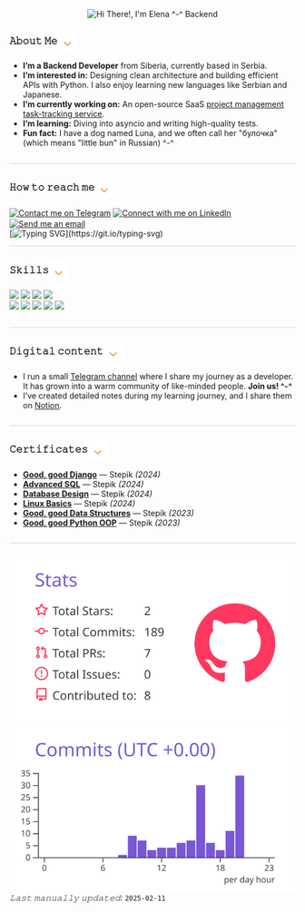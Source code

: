 <p align="center">
  <img src="assets/github_2.gif" alt="Hi There!, I'm Elena ^-^ Backend">
</p>


### 𝙰𝚋𝚘𝚞𝚝 𝙼𝚎<img src="assets/arrows_1.gif" height="35em"  align="center"> 
- **I’m a Backend Developer** from Siberia, currently based in Serbia.
- **I’m interested in:** Designing clean architecture and building efficient APIs with Python. I also enjoy learning new languages like Serbian and Japanese.  
- **I’m currently working on:** An open-source SaaS [project management task-tracking service](https://github.com/Digital-Thread/sup/blob/main/README.md).
- **I’m learning:** Diving into asyncio and writing high-quality tests.  
- **Fun fact:** I have a dog named Luna, and we often call her "булочка" (which means "little bun" in Russian) ^-^ 

![Custom Divider](assets/wave-haikei.svg)


### 𝙷𝚘𝚠 𝚝𝚘 𝚛𝚎𝚊𝚌𝚑 𝚖𝚎<img src="assets/arrows_1.gif" height="35em"  align="center">
[<img src="https://img.shields.io/badge/Telegram-2CA5E0?style=for-the-badge&logo=telegram&logoColor=white" height="35em"  align="center" alt="Contact me on Telegram" title="Contact me on Telegram"/>](https://t.me/Lena_AGI)
[<img src="https://img.shields.io/badge/LinkedIn-0077B5?style=for-the-badge&logo=linkedin&logoColor=white" height="35em"  align="center" alt="Connect with me on LinkedIn" title="Connect with me on LinkedIn"/>](https://www.linkedin.com/in/elena-vedeneva/)
[<img src="https://img.shields.io/badge/Gmail-D14836?style=for-the-badge&logo=gmail&logoColor=white" height="35em"  align="center" alt="Send me an email" title="Send me an email"/>](mailto:e.vedeneva.job@gmail.com)<br>
[![Typing SVG](https://readme-typing-svg.demolab.com?font=EB+Garamond&pause=300&color=CC0A0A&width=435&lines=Open+to+work...)](https://git.io/typing-svg)
![Custom Divider](assets/wave-haikei.svg)

### 𝚂𝚔𝚒𝚕𝚕𝚜<img src="assets/arrows_1.gif" height="35em"  align="center">
<p align="left">
  <img src="https://img.shields.io/badge/Python-3776AB?style=for-the-badge&logo=python&logoColor=white" height="35em">
  <img src="https://img.shields.io/badge/Django-092E20?style=for-the-badge&logo=django&logoColor=white" height="35em">
  <img src="https://img.shields.io/badge/FastAPI-005571?style=for-the-badge&logo=fastapi" height="35em">
  <img src="https://img.shields.io/badge/PostgreSQL-316192?style=for-the-badge&logo=postgresql&logoColor=white" height="35em"><br>
  <img src="https://img.shields.io/badge/redis-%23DD0031.svg?&style=for-the-badge&logo=redis&logoColor=white" height="35em">
  <img src="https://img.shields.io/badge/GIT-E44C30?style=for-the-badge&logo=git&logoColor=white" height="35em">
  <img src="https://img.shields.io/badge/Linux-FCC624?style=for-the-badge&logo=linux&logoColor=black" height="35em">
  <img src="https://img.shields.io/badge/HTML5-E34F26?style=for-the-badge&logo=html5&logoColor=white" height="35em">
  <img src="https://img.shields.io/badge/CSS3-1572B6?style=for-the-badge&logo=css3&logoColor=white" height="35em">
</p>

![Custom Divider](assets/wave-haikei.svg)

### 𝙳𝚒𝚐𝚒𝚝𝚊𝚕 𝚌𝚘𝚗𝚝𝚎𝚗𝚝<img src="assets/arrows_1.gif" height="35em"  align="center">
- I run a small [Telegram channel](https://t.me/duckstalk) where I share my journey as a developer. It has grown into a warm community of like-minded people. **Join us! ^-^**
- I’ve created detailed notes during my learning journey, and I share them on [Notion](https://duckstalk.notion.site/72900ca84b9a4277ad1b62e61b0750ef?pvs=74).

![Custom Divider](assets/wave-haikei.svg)

### 𝙲𝚎𝚛𝚝𝚒𝚏𝚒𝚌𝚊𝚝𝚎𝚜<img src="assets/arrows_1.gif" height="35em"  align="center">
- [**Good, good Django**](https://stepik.org/cert/2443289?lang=en) — Stepik *(2024)*  
- [**Advanced SQL**](https://stepik.org/cert/2410764?lang=en) — Stepik *(2024)*  
- [**Database Design**](https://stepik.org/cert/2381877?lang=en) — Stepik *(2024)*  
- [**Linux Basics**](https://stepik.org/cert/2335110?lang=en) — Stepik *(2024)*  
- [**Good, good Data Structures**](https://stepik.org/cert/2223285?lang=en) — Stepik *(2023)*  
- [**Good, good Python OOP**](https://stepik.org/cert/2211046?lang=en) — Stepik *(2023)*  

![Custom Divider](assets/wave-haikei.svg)

![](https://raw.githubusercontent.com/Animatrees/Animatrees/main/profile-summary-card-output/buefy/3-stats.svg)
![](https://raw.githubusercontent.com/Animatrees/Animatrees/main/profile-summary-card-output/buefy/4-productive-time.svg)
<br/>
*𝙻𝚊𝚜𝚝 𝚖𝚊𝚗𝚞𝚊𝚕𝚕𝚢 𝚞𝚙𝚍𝚊𝚝𝚎𝚍:* `2025-02-11`
